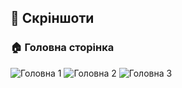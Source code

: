 ## 📸 Скріншоти

### 🏠 Головна сторінка
![Головна 1](./screenshots/screen-home1.png)
![Головна 2](./screenshots/screen-home.png)
![Головна 3](./screenshots/screen-home2.png)
